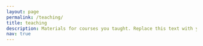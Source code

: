 ```yaml
---
layout: page
permalink: /teaching/
title: teaching
description: Materials for courses you taught. Replace this text with your description.
nav: true
---
```




